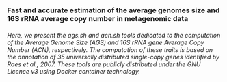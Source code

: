 ### Fast and accurate estimation of the average genomes size and 16S rRNA average copy number in metagenomic data
###### Here, we present the ags.sh and acn.sh tools dedicated to the computation of the Average Genome Size (AGS) and 16S rRNA gene Average Copy Number (ACN), respectively. The computation of these traits is based on the annotation of 35 universally distributed single-copy genes identified by Raes et al., 2007. These tools are publicly distributed under the GNU Licence v3 using Docker container technology.

